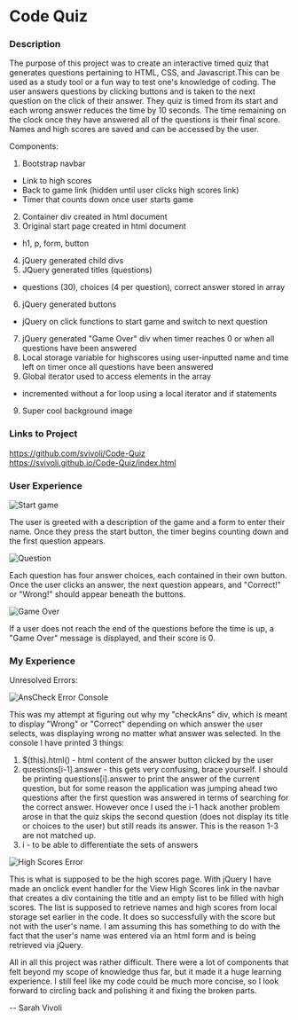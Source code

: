 # Code Quiz

### Description

The purpose of this project was to create an interactive timed quiz that generates questions pertaining to HTML, CSS, and Javascript.This can be used as a study tool or a fun way to test one's knowledge of coding. The user answers questions by clicking buttons and is taken to the next question on the click of their answer. They quiz is timed from its start and each wrong answer reduces the time by 10 seconds. The time remaining on the clock once they have answered all of the questions is their final score. Names and high scores are saved and can be accessed by the user.

Components:
1. Bootstrap navbar
- Link to high scores
- Back to game link (hidden until user clicks high scores link)
- Timer that counts down once user starts game
2. Container div created in html document
3. Original start page created in html document
- h1, p, form, button
4. jQuery generated child divs
5. JQuery generated titles (questions)
- questions (30), choices (4 per question), correct answer stored in array
6. jQuery generated buttons
- jQuery on click functions to start game and switch to next question
7. jQuery generated "Game Over" div when timer reaches 0 or when all questions have been answered
8. Local storage variable for highscores using user-inputted name and time left on timer once all questions have been answered
9. Global iterator used to access elements in the array
- incremented without a for loop using a local iterator and if statements
9. Super cool background image

### Links to Project

https://github.com/svivoli/Code-Quiz  
https://svivoli.github.io/Code-Quiz/index.html


### User Experience

![Start game](https://i.imgur.com/HpGTYuc.jpg)

The user is greeted with a description of the game and a form to enter their name. Once they press the start button, the timer begins counting down and the first question appears.

![Question](https://i.imgur.com/kpuSziW.jpg)

Each question has four answer choices, each contained in their own button. Once the user clicks an answer, the next question appears, and "Correct!" or "Wrong!" should appear beneath the buttons.

![Game Over](https://i.imgur.com/Fgow3av.jpg)

If a user does not reach the end of the questions before the time is up, a "Game Over" message is displayed, and their score is 0.

### My Experience

Unresolved Errors:

![AnsCheck Error Console](https://i.imgur.com/FaEjTH2.png)

This was my attempt at figuring out why my "checkAns" div, which is meant to display "Wrong" or "Correct" depending on which answer the user selects, was displaying wrong no matter what answer was selected.
In the console I have printed 3 things: 
1. $(this).html() - html content of the answer button clicked by the user 
2. questions[i-1].answer - this gets very confusing, brace yourself. I should be printing questions[i].answer to print the answer of the current question, but for some reason the application was jumping ahead two questions after the first question was answered in terms of searching for the correct answer. However once I used the i-1 hack another problem arose in that the quiz skips the second question (does not display its title or choices to the user) but still reads its answer. This is the reason 1-3 are not matched up.
3. i - to be able to differentiate the sets of answers

![High Scores Error](https://i.imgur.com/DLcabof.jpg)

This is what is supposed to be the high scores page. With jQuery I have made an onclick event handler for the View High Scores link in the navbar that creates a div containing the title and an empty list to be filled with high scores. The list is supposed to retrieve names and high scores from local storage set earlier in the code. It does so successfully with the score but not with the user's name. I am assuming this has something to do with the fact that the user's name was entered via an html form and is being retrieved via jQuery.

All in all this project was rather difficult. There were a lot of components that felt beyond my scope of knowledge thus far, but it made it a huge learning experience. I still feel like my code could be much more concise, so I look forward to circling back and polishing it and fixing the broken parts.

-- Sarah Vivoli
